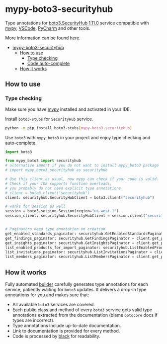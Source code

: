 # mypy-boto3-securityhub

Type annotations for
[boto3.SecurityHub 1.11.0](https://boto3.amazonaws.com/v1/documentation/api/1.11.0/reference/services/securityhub.html#SecurityHub) service
compatible with [mypy](https://github.com/python/mypy), [VSCode](https://code.visualstudio.com/),
[PyCharm](https://www.jetbrains.com/pycharm/) and other tools.

More information can be found [here](https://vemel.github.io/mypy_boto3/).

- [mypy-boto3-securityhub](#mypy-boto3-securityhub)
  - [How to use](#how-to-use)
    - [Type checking](#type-checking)
    - [Code auto-complete](#code-auto-complete)
  - [How it works](#how-it-works)

## How to use

### Type checking

Make sure you have [mypy](https://github.com/python/mypy) installed and activated in your IDE.

Install `boto3-stubs` for `SecurityHub` service.

```bash
python -m pip install boto3-stubs[mypy-boto3-securityhub]
```

Use `boto3` with `mypy_boto3` in your project and enjoy type checking and auto-complete.

```python
import boto3

from mypy_boto3 import securityhub
# alternative import if you do not want to install mypy_boto3 package
# import mypy_boto3_securityhub as securityhub

# Use this client as usual, now mypy can check if your code is valid.
# Check if your IDE supports function overloads,
# you probably do not need explicit type annotations
# client = boto3.client("securityhub")
client: securityhub.SecurityHubClient = boto3.client("securityhub")

# works for session as well
session = boto3.session.Session(region="us-west-1")
session_client: securityhub.SecurityHubClient = session.client("securityhub")


# Paginators need type annotation on creation
get_enabled_standards_paginator: securityhub.GetEnabledStandardsPaginator = client.get_paginator("get_enabled_standards")
get_findings_paginator: securityhub.GetFindingsPaginator = client.get_paginator("get_findings")
get_insights_paginator: securityhub.GetInsightsPaginator = client.get_paginator("get_insights")
list_enabled_products_for_import_paginator: securityhub.ListEnabledProductsForImportPaginator = client.get_paginator("list_enabled_products_for_import")
list_invitations_paginator: securityhub.ListInvitationsPaginator = client.get_paginator("list_invitations")
list_members_paginator: securityhub.ListMembersPaginator = client.get_paginator("list_members")
```

## How it works

Fully automated [builder](https://github.com/vemel/mypy_boto3) carefully generates
type annotations for each service, patiently waiting for `boto3` updates. It delivers
a drop-in type annotations for you and makes sure that:

- All available `boto3` services are covered.
- Each public class and method of every `boto3` service gets valid type annotations
  extracted from the documentation (blame `botocore` docs if types are incorrect).
- Type annotations include up-to-date documentation.
- Link to documentation is provided for every method.
- Code is processed by [black](https://github.com/psf/black) for readability.